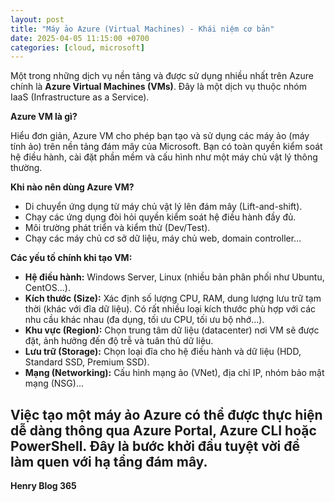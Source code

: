 ```yaml
---
layout: post
title: "Máy ảo Azure (Virtual Machines) - Khái niệm cơ bản"
date: 2025-04-05 11:15:00 +0700
categories: [cloud, microsoft]
---
```


Một trong những dịch vụ nền tảng và được sử dụng nhiều nhất trên Azure chính là **Azure Virtual Machines (VMs)**. Đây là một dịch vụ thuộc nhóm IaaS (Infrastructure as a Service).

**Azure VM là gì?**

Hiểu đơn giản, Azure VM cho phép bạn tạo và sử dụng các máy ảo (máy tính ảo) trên nền tảng đám mây của Microsoft. Bạn có toàn quyền kiểm soát hệ điều hành, cài đặt phần mềm và cấu hình như một máy chủ vật lý thông thường.

**Khi nào nên dùng Azure VM?**

* Di chuyển ứng dụng từ máy chủ vật lý lên đám mây (Lift-and-shift).
* Chạy các ứng dụng đòi hỏi quyền kiểm soát hệ điều hành đầy đủ.
* Môi trường phát triển và kiểm thử (Dev/Test).
* Chạy các máy chủ cơ sở dữ liệu, máy chủ web, domain controller...

**Các yếu tố chính khi tạo VM:**

* **Hệ điều hành:** Windows Server, Linux (nhiều bản phân phối như Ubuntu, CentOS...).
* **Kích thước (Size):** Xác định số lượng CPU, RAM, dung lượng lưu trữ tạm thời (khác với đĩa dữ liệu). Có rất nhiều loại kích thước phù hợp với các nhu cầu khác nhau (đa dụng, tối ưu CPU, tối ưu bộ nhớ...).
* **Khu vực (Region):** Chọn trung tâm dữ liệu (datacenter) nơi VM sẽ được đặt, ảnh hưởng đến độ trễ và tuân thủ dữ liệu.
* **Lưu trữ (Storage):** Chọn loại đĩa cho hệ điều hành và dữ liệu (HDD, Standard SSD, Premium SSD).
* **Mạng (Networking):** Cấu hình mạng ảo (VNet), địa chỉ IP, nhóm bảo mật mạng (NSG)...

Việc tạo một máy ảo Azure có thể được thực hiện dễ dàng thông qua Azure Portal, Azure CLI hoặc PowerShell. Đây là bước khởi đầu tuyệt vời để làm quen với hạ tầng đám mây.
--------------
**Henry Blog 365**
